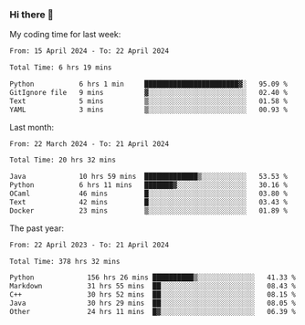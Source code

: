 ### Hi there 👋

My coding time for last week:

<!--START_SECTION:week-->

```txt
From: 15 April 2024 - To: 22 April 2024

Total Time: 6 hrs 19 mins

Python           6 hrs 1 min     ███████████████████████▓░   95.09 %
GitIgnore file   9 mins          ▓░░░░░░░░░░░░░░░░░░░░░░░░   02.40 %
Text             5 mins          ▒░░░░░░░░░░░░░░░░░░░░░░░░   01.58 %
YAML             3 mins          ▒░░░░░░░░░░░░░░░░░░░░░░░░   00.93 %
```

<!--END_SECTION:week-->

Last month:

<!--START_SECTION:month-->

```txt
From: 22 March 2024 - To: 21 April 2024

Total Time: 20 hrs 32 mins

Java             10 hrs 59 mins  █████████████▒░░░░░░░░░░░   53.53 %
Python           6 hrs 11 mins   ███████▓░░░░░░░░░░░░░░░░░   30.16 %
OCaml            46 mins         █░░░░░░░░░░░░░░░░░░░░░░░░   03.80 %
Text             42 mins         █░░░░░░░░░░░░░░░░░░░░░░░░   03.43 %
Docker           23 mins         ▒░░░░░░░░░░░░░░░░░░░░░░░░   01.89 %
```

<!--END_SECTION:month-->

The past year:

<!--START_SECTION:year-->

```txt
From: 22 April 2023 - To: 21 April 2024

Total Time: 378 hrs 32 mins

Python             156 hrs 26 mins ██████████▒░░░░░░░░░░░░░░   41.33 %
Markdown           31 hrs 55 mins  ██░░░░░░░░░░░░░░░░░░░░░░░   08.43 %
C++                30 hrs 52 mins  ██░░░░░░░░░░░░░░░░░░░░░░░   08.15 %
Java               30 hrs 29 mins  ██░░░░░░░░░░░░░░░░░░░░░░░   08.05 %
Other              24 hrs 11 mins  █▓░░░░░░░░░░░░░░░░░░░░░░░   06.39 %
```

<!--END_SECTION:year-->
